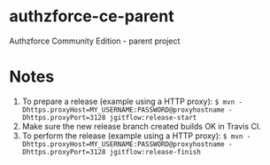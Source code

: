 # authzforce-ce-parent
Authzforce Community Edition - parent project

# Notes
1. To prepare a release (example using a HTTP proxy):
        ```
        $ mvn -Dhttps.proxyHost=MY_USERNAME:PASSWORD@proxyhostname -Dhttps.proxyPort=3128 jgitflow:release-start
        ```
2. Make sure the new release branch created builds OK in Travis CI.
3. To perform the release (example using a HTTP proxy):
        ```
        $ mvn -Dhttps.proxyHost=MY_USERNAME:PASSWORD@proxyhostname -Dhttps.proxyPort=3128 jgitflow:release-finish
        ```
